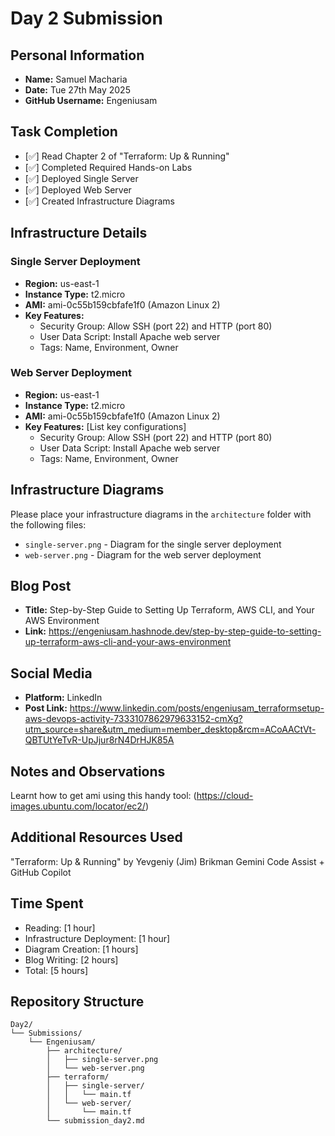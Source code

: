 # Day 2 Submission

## Personal Information
- **Name:** Samuel Macharia
- **Date:** Tue 27th May 2025
- **GitHub Username:** Engeniusam

## Task Completion
- [✅] Read Chapter 2 of "Terraform: Up & Running"
- [✅] Completed Required Hands-on Labs
- [✅] Deployed Single Server
- [✅] Deployed Web Server
- [✅] Created Infrastructure Diagrams

## Infrastructure Details

### Single Server Deployment
- **Region:** us-east-1
- **Instance Type:** t2.micro
- **AMI:** ami-0c55b159cbfafe1f0 (Amazon Linux 2)
- **Key Features:**
  - Security Group: Allow SSH (port 22) and HTTP (port 80)
  - User Data Script: Install Apache web server
  - Tags: Name, Environment, Owner

### Web Server Deployment
- **Region:** us-east-1
- **Instance Type:** t2.micro
- **AMI:** ami-0c55b159cbfafe1f0 (Amazon Linux 2)
- **Key Features:** [List key configurations]
  - Security Group: Allow SSH (port 22) and HTTP (port 80)
  - User Data Script: Install Apache web server
  - Tags: Name, Environment, Owner

## Infrastructure Diagrams
Please place your infrastructure diagrams in the `architecture` folder with the following files:
- `single-server.png` - Diagram for the single server deployment
- `web-server.png` - Diagram for the web server deployment

## Blog Post
- **Title:** Step-by-Step Guide to Setting Up Terraform, AWS CLI, and Your AWS Environment
- **Link:** https://engeniusam.hashnode.dev/step-by-step-guide-to-setting-up-terraform-aws-cli-and-your-aws-environment

## Social Media
- **Platform:** LinkedIn
- **Post Link:** https://www.linkedin.com/posts/engeniusam_terraformsetup-aws-devops-activity-7333107862979633152-cmXg?utm_source=share&utm_medium=member_desktop&rcm=ACoAACtVt-QBTUtYeTvR-UpJjur8rN4DrHJK85A

## Notes and Observations

Learnt how to get ami using this handy tool: (https://cloud-images.ubuntu.com/locator/ec2/)

## Additional Resources Used

"Terraform: Up & Running" by Yevgeniy (Jim) Brikman
Gemini Code Assist + GitHub Copilot

## Time Spent
- Reading: [1 hour]
- Infrastructure Deployment: [1 hour]
- Diagram Creation: [1 hours]
- Blog Writing: [2 hours]
- Total: [5 hours]

## Repository Structure
```
Day2/
└── Submissions/
    └── Engeniusam/
        ├── architecture/
        │   ├── single-server.png
        │   └── web-server.png
        ├── terraform/
        │   ├── single-server/
        │   │   └── main.tf
        │   └── web-server/
        │       └── main.tf
        └── submission_day2.md
```


